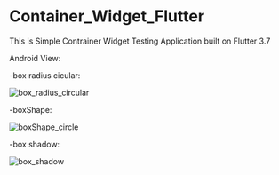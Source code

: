 # Container_Widget_Flutter

This is Simple Contrainer Widget Testing Application built on Flutter 3.7

Android View:

-box radius cicular:

![box_radius_circular](https://user-images.githubusercontent.com/98497929/225516565-d9bf9e2d-7862-43ed-a0b3-5ba081317c72.PNG)

-boxShape:

![boxShape_circle](https://user-images.githubusercontent.com/98497929/225516599-b2e4f0c8-6c21-4cd1-afe3-3798426788d8.PNG)

-box shadow:

![box_shadow](https://user-images.githubusercontent.com/98497929/225516627-740275ba-d607-4acf-b4b1-005975c1de47.PNG)

